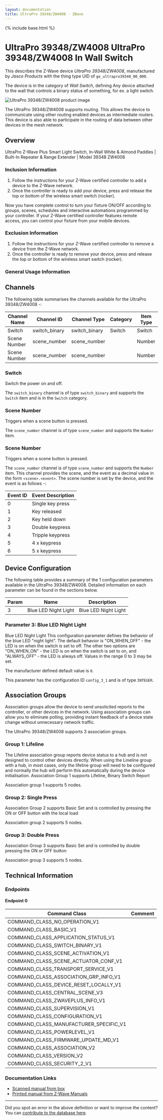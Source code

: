 ```yaml
---
layout: documentation
title: UltraPro 39348/ZW4008 - ZWave
---
```


{% include base.html %}

# UltraPro 39348/ZW4008 UltraPro 39348/ZW4008 In Wall Switch
This describes the Z-Wave device *UltraPro 39348/ZW4008*, manufactured by *Jasco Products* with the thing type UID of ```ge_ultrapro39348_00_000```.

The device is in the category of *Wall Switch*, defining Any device attached to the wall that controls a binary status of something, for ex. a light switch.

![UltraPro 39348/ZW4008 product image](https://opensmarthouse.org/zwavedatabase/1322/image/)


The UltraPro 39348/ZW4008 supports routing. This allows the device to communicate using other routing enabled devices as intermediate routers.  This device is also able to participate in the routing of data between other devices in the mesh network.

## Overview

UltraPro Z-Wave Plus Smart Light Switch, In-Wall White & Almond Paddles | Built-In Repeater & Range Extender | Model 39348 ZW4008

### Inclusion Information

  1. Follow the instructions for your Z-Wave certified controller to add a device to the Z-Wave network.
  2. Once the controller is ready to add your device, press and release the top or bottom of the wireless smart switch (rocker).

Now you have complete control to turn your fixture ON/OFF according to groups, scenes, schedules and interactive automations programmed by your controller. If your Z-Wave certified controller features remote access, you can control your fixture from your mobile devices.

### Exclusion Information

  1. Follow the instructions for your Z-Wave certified controller to remove a device from the Z-Wave network.
  2. Once the controller is ready to remove your device, press and release the top or bottom of the wireless smart switch (rocker).

### General Usage Information



## Channels

The following table summarises the channels available for the UltraPro 39348/ZW4008 -:

| Channel Name | Channel ID | Channel Type | Category | Item Type |
|--------------|------------|--------------|----------|-----------|
| Switch | switch_binary | switch_binary | Switch | Switch | 
| Scene Number | scene_number | scene_number |  | Number | 
| Scene Number | scene_number | scene_number |  | Number | 

### Switch
Switch the power on and off.

The ```switch_binary``` channel is of type ```switch_binary``` and supports the ```Switch``` item and is in the ```Switch``` category.

### Scene Number
Triggers when a scene button is pressed.

The ```scene_number``` channel is of type ```scene_number``` and supports the ```Number``` item.

### Scene Number
Triggers when a scene button is pressed.

The ```scene_number``` channel is of type ```scene_number``` and supports the ```Number``` item.
This channel provides the scene, and the event as a decimal value in the form ```<scene>.<event>```. The scene number is set by the device, and the event is as follows -:

| Event ID | Event Description  |
|----------|--------------------|
| 0        | Single key press   |
| 1        | Key released       |
| 2        | Key held down      |
| 3        | Double keypress    |
| 4        | Tripple keypress   |
| 5        | 4 x keypress       |
| 6        | 5 x keypress       |



## Device Configuration

The following table provides a summary of the 1 configuration parameters available in the UltraPro 39348/ZW4008.
Detailed information on each parameter can be found in the sections below.

| Param | Name  | Description |
|-------|-------|-------------|
| 3 | Blue LED Night Light | Blue LED Night Light |

### Parameter 3: Blue LED Night Light

Blue LED Night Light
This configuration parameter defines the behavior of the blue LED "night light". The default behavior is "ON\_WHEN\_OFF" - the LED is on when the switch is set to off. The other two options are "ON\_WHEN\_ON" - the LED is on when the switch is set to on, and "ALWAYS_OFF" - the LED is always off.
Values in the range 0 to 3 may be set.

The manufacturer defined default value is ```0```.

This parameter has the configuration ID ```config_3_1``` and is of type ```INTEGER```.


## Association Groups

Association groups allow the device to send unsolicited reports to the controller, or other devices in the network. Using association groups can allow you to eliminate polling, providing instant feedback of a device state change without unnecessary network traffic.

The UltraPro 39348/ZW4008 supports 3 association groups.

### Group 1: Lifeline

The Lifeline association group reports device status to a hub and is not designed to control other devices directly. When using the Lineline group with a hub, in most cases, only the lifeline group will need to be configured and normally the hub will perform this automatically during the device initialisation.
Association Group 1 supports Lifeline, Binary Switch Report

Association group 1 supports 5 nodes.

### Group 2: Single Press

Association Group 2 supports Basic Set and is controlled by pressing the ON or OFF button with the local load


Association group 2 supports 5 nodes.

### Group 3: Double Press

Association Group 3 supports Basic Set and is controlled by double pressing the ON or OFF button

Association group 3 supports 5 nodes.

## Technical Information

### Endpoints

#### Endpoint 0

| Command Class | Comment |
|---------------|---------|
| COMMAND_CLASS_NO_OPERATION_V1| |
| COMMAND_CLASS_BASIC_V1| |
| COMMAND_CLASS_APPLICATION_STATUS_V1| |
| COMMAND_CLASS_SWITCH_BINARY_V1| |
| COMMAND_CLASS_SCENE_ACTIVATION_V1| |
| COMMAND_CLASS_SCENE_ACTUATOR_CONF_V1| |
| COMMAND_CLASS_TRANSPORT_SERVICE_V1| |
| COMMAND_CLASS_ASSOCIATION_GRP_INFO_V1| |
| COMMAND_CLASS_DEVICE_RESET_LOCALLY_V1| |
| COMMAND_CLASS_CENTRAL_SCENE_V3| |
| COMMAND_CLASS_ZWAVEPLUS_INFO_V1| |
| COMMAND_CLASS_SUPERVISION_V1| |
| COMMAND_CLASS_CONFIGURATION_V1| |
| COMMAND_CLASS_MANUFACTURER_SPECIFIC_V1| |
| COMMAND_CLASS_POWERLEVEL_V1| |
| COMMAND_CLASS_FIRMWARE_UPDATE_MD_V1| |
| COMMAND_CLASS_ASSOCIATION_V2| |
| COMMAND_CLASS_VERSION_V2| |
| COMMAND_CLASS_SECURITY_2_V1| |

### Documentation Links

* [Scanned manual from box](https://opensmarthouse.org/zwavedatabase/1322/reference/Ultrapro-ZW4008.pdf)
* [Printed manual from Z-Wave Manuals](https://opensmarthouse.org/zwavedatabase/1322/reference/Ultrapro-ZW4008_ZwaveManual.pdf)

---

Did you spot an error in the above definition or want to improve the content?
You can [contribute to the database here](https://opensmarthouse.org/zwavedatabase/1322).
